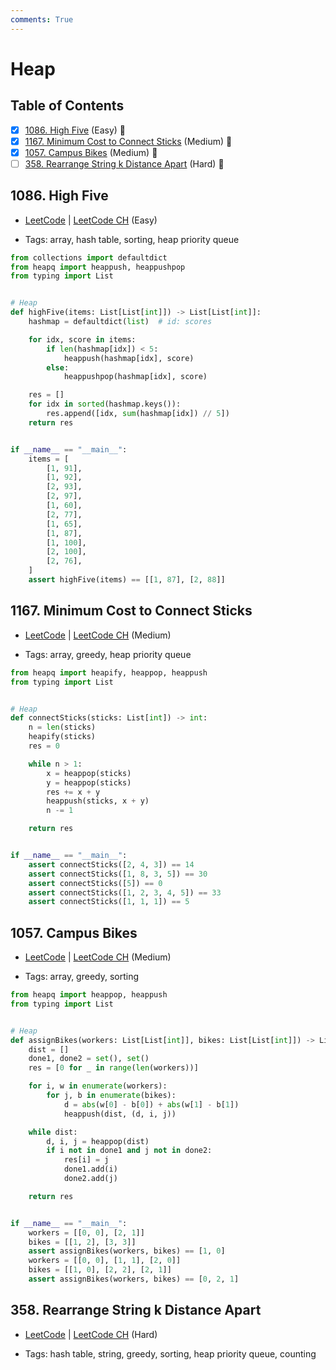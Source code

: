 ```yaml
---
comments: True
---
```


# Heap

## Table of Contents

- [x] [1086. High Five](https://leetcode.cn/problems/high-five/) (Easy) 👑
- [x] [1167. Minimum Cost to Connect Sticks](https://leetcode.cn/problems/minimum-cost-to-connect-sticks/) (Medium) 👑
- [x] [1057. Campus Bikes](https://leetcode.cn/problems/campus-bikes/) (Medium) 👑
- [ ] [358. Rearrange String k Distance Apart](https://leetcode.cn/problems/rearrange-string-k-distance-apart/) (Hard) 👑

## 1086. High Five

-   [LeetCode](https://leetcode.com/problems/high-five/) | [LeetCode CH](https://leetcode.cn/problems/high-five/) (Easy)

-   Tags: array, hash table, sorting, heap priority queue
```python title="1086. High Five - Python Solution"
from collections import defaultdict
from heapq import heappush, heappushpop
from typing import List


# Heap
def highFive(items: List[List[int]]) -> List[List[int]]:
    hashmap = defaultdict(list)  # id: scores

    for idx, score in items:
        if len(hashmap[idx]) < 5:
            heappush(hashmap[idx], score)
        else:
            heappushpop(hashmap[idx], score)

    res = []
    for idx in sorted(hashmap.keys()):
        res.append([idx, sum(hashmap[idx]) // 5])
    return res


if __name__ == "__main__":
    items = [
        [1, 91],
        [1, 92],
        [2, 93],
        [2, 97],
        [1, 60],
        [2, 77],
        [1, 65],
        [1, 87],
        [1, 100],
        [2, 100],
        [2, 76],
    ]
    assert highFive(items) == [[1, 87], [2, 88]]

```

## 1167. Minimum Cost to Connect Sticks

-   [LeetCode](https://leetcode.com/problems/minimum-cost-to-connect-sticks/) | [LeetCode CH](https://leetcode.cn/problems/minimum-cost-to-connect-sticks/) (Medium)

-   Tags: array, greedy, heap priority queue
```python title="1167. Minimum Cost to Connect Sticks - Python Solution"
from heapq import heapify, heappop, heappush
from typing import List


# Heap
def connectSticks(sticks: List[int]) -> int:
    n = len(sticks)
    heapify(sticks)
    res = 0

    while n > 1:
        x = heappop(sticks)
        y = heappop(sticks)
        res += x + y
        heappush(sticks, x + y)
        n -= 1

    return res


if __name__ == "__main__":
    assert connectSticks([2, 4, 3]) == 14
    assert connectSticks([1, 8, 3, 5]) == 30
    assert connectSticks([5]) == 0
    assert connectSticks([1, 2, 3, 4, 5]) == 33
    assert connectSticks([1, 1, 1]) == 5

```

## 1057. Campus Bikes

-   [LeetCode](https://leetcode.com/problems/campus-bikes/) | [LeetCode CH](https://leetcode.cn/problems/campus-bikes/) (Medium)

-   Tags: array, greedy, sorting
```python title="1057. Campus Bikes - Python Solution"
from heapq import heappop, heappush
from typing import List


# Heap
def assignBikes(workers: List[List[int]], bikes: List[List[int]]) -> List[int]:
    dist = []
    done1, done2 = set(), set()
    res = [0 for _ in range(len(workers))]

    for i, w in enumerate(workers):
        for j, b in enumerate(bikes):
            d = abs(w[0] - b[0]) + abs(w[1] - b[1])
            heappush(dist, (d, i, j))

    while dist:
        d, i, j = heappop(dist)
        if i not in done1 and j not in done2:
            res[i] = j
            done1.add(i)
            done2.add(j)

    return res


if __name__ == "__main__":
    workers = [[0, 0], [2, 1]]
    bikes = [[1, 2], [3, 3]]
    assert assignBikes(workers, bikes) == [1, 0]
    workers = [[0, 0], [1, 1], [2, 0]]
    bikes = [[1, 0], [2, 2], [2, 1]]
    assert assignBikes(workers, bikes) == [0, 2, 1]

```

## 358. Rearrange String k Distance Apart

-   [LeetCode](https://leetcode.com/problems/rearrange-string-k-distance-apart/) | [LeetCode CH](https://leetcode.cn/problems/rearrange-string-k-distance-apart/) (Hard)

-   Tags: hash table, string, greedy, sorting, heap priority queue, counting

